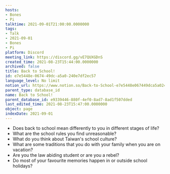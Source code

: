 ```yaml
---
hosts:
- Bones
- Pi
talktime: 2021-09-01T21:00:00.0000000
tags:
- Talk
- 2021-09-01
- Bones
- Pi
platform: Discord
meeting_link: https://discord.gg/vE7QUXGDnS
created_time: 2021-08-23T15:44:00.0000000
archived: false
title: Back to School!
id: e7e5448e-0674-49dc-a5a0-240e7df2ec57
language_level: No limit
notion_url: https://www.notion.so/Back-to-School-e7e5448e067449dca5a0240e7df2ec57
parent_type: database_id
name: Back to School!
parent_database_id: e9339446-880f-4ef0-8ad7-8ad1f507dded
last_edited_time: 2021-08-23T15:47:00.0000000
object: page
indexDate: 2021-09-01
---
```


   - Does back to school mean differently to you in different stages of life?
   - What are the school rules you find unreasonable?
   - What do you think about Taiwan's school culture?
   - What are some traditions that you do with your family when you are on vacation?
   - Are you the law abiding student or are you a rebel?
   - Do most of your favourite memories happen in or outside school holidays?









